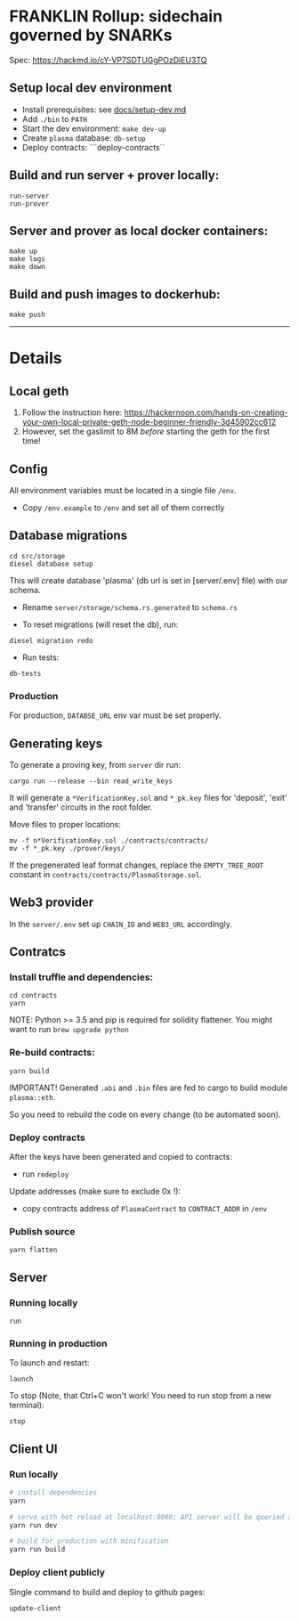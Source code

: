 # FRANKLIN Rollup: sidechain governed by SNARKs

Spec: https://hackmd.io/cY-VP7SDTUGgPOzDiEU3TQ

## Setup local dev environment

- Install prerequisites: see [docs/setup-dev.md](docs/setup-dev.md)
- Add `./bin` to `PATH`
- Start the dev environment:
```make dev-up```
- Create `plasma` database:
```db-setup```
- Deploy contracts:
```deploy-contracts``

## Build and run server + prover locally:

```
run-server
run-prover
```

## Server and prover as local docker containers:

```
make up
make logs
make down
```

## Build and push images to dockerhub:

```
make push
```

---

# Details

## Local geth

1. Follow the instruction here: https://hackernoon.com/hands-on-creating-your-own-local-private-geth-node-beginner-friendly-3d45902cc612
2. However, set the gaslimit to 8M *before* starting the geth for the first time!

## Config

All environment variables must be located in a single file `/env`.

- Copy `/env.example` to `/env` and set all of them correctly

## Database migrations

```
cd src/storage
diesel database setup
```

This will create database 'plasma' (db url is set in [server/.env] file) with our schema.

- Rename `server/storage/schema.rs.generated` to `schema.rs`

- To reset migrations (will reset the db), run:

```diesel migration redo```

- Run tests:

```db-tests```

### Production

For production, `DATABSE_URL` env var must be set properly.

## Generating keys

To generate a proving key, from `server` dir run:

```
cargo run --release --bin read_write_keys
```

It will generate a `*VerificationKey.sol` and `*_pk.key` files for 'deposit', 'exit' and 'transfer' circuits in the root folder.

Move files to proper locations:

```shell
mv -f n*VerificationKey.sol ./contracts/contracts/
mv -f *_pk.key ./prover/keys/
```

If the pregenerated leaf format changes, replace the `EMPTY_TREE_ROOT` constant in `contracts/contracts/PlasmaStorage.sol`.

## Web3 provider

In the `server/.env` set up `CHAIN_ID` and `WEB3_URL` accordingly.

## Contratcs

### Install truffle and dependencies:

```
cd contracts
yarn
```

NOTE: Python >= 3.5 and pip is required for solidity flattener. You might want to run `brew upgrade python`

### Re-build contracts:

```
yarn build
```

IMPORTANT! Generated `.abi` and `.bin` files are fed to cargo to build module `plasma::eth`. 

So you need to rebuild the code on every change (to be automated soon).

### Deploy contracts

After the keys have been generated and copied to contracts:

- run `redeploy`

Update addresses (make sure to exclude 0x !):

- copy contracts address of `PlasmaContract` to `CONTRACT_ADDR` in `/env` 

### Publish source

```
yarn flatten
```

## Server

### Running locally

```shell
run
```

### Running in production

To launch and restart:

```shell
launch
```

To stop (Note, that Ctrl+C won't work! You need to run stop from a new terminal):

```shell
stop
```

## Client UI

### Run locally

``` bash
# install dependencies
yarn

# serve with hot reload at localhost:8080; API server will be queried at localhost:3000
yarn run dev

# build for production with minification
yarn run build
```

### Deploy client publicly

Single command to build and deploy to github pages:

```
update-client
```
